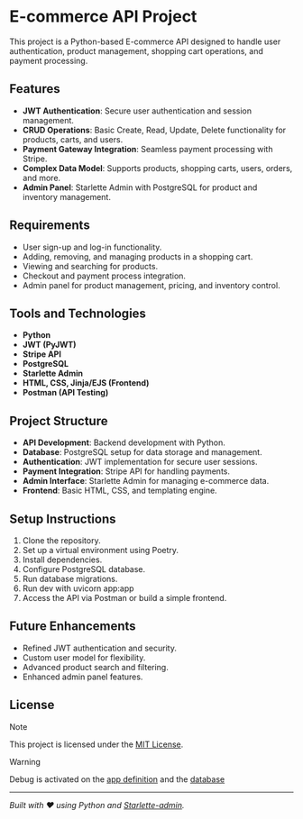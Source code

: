 # E-commerce API Project

This project is a Python-based E-commerce API designed to handle user authentication, product management, shopping cart operations, and payment processing.

## Features
- **JWT Authentication**: Secure user authentication and session management.
- **CRUD Operations**: Basic Create, Read, Update, Delete functionality for products, carts, and users.
- **Payment Gateway Integration**: Seamless payment processing with Stripe.
- **Complex Data Model**: Supports products, shopping carts, users, orders, and more.
- **Admin Panel**: Starlette Admin with PostgreSQL for product and inventory management.

## Requirements
- User sign-up and log-in functionality.
- Adding, removing, and managing products in a shopping cart.
- Viewing and searching for products.
- Checkout and payment process integration.
- Admin panel for product management, pricing, and inventory control.

## Tools and Technologies
- **Python**
- **JWT (PyJWT)**
- **Stripe API**
- **PostgreSQL**
- **Starlette Admin**
- **HTML, CSS, Jinja/EJS (Frontend)**
- **Postman (API Testing)**

## Project Structure
- **API Development**: Backend development with Python.
- **Database**: PostgreSQL setup for data storage and management.
- **Authentication**: JWT implementation for secure user sessions.
- **Payment Integration**: Stripe API for handling payments.
- **Admin Interface**: Starlette Admin for managing e-commerce data.
- **Frontend**: Basic HTML, CSS, and templating engine.

## Setup Instructions
1. Clone the repository.
2. Set up a virtual environment using Poetry.
3. Install dependencies.
4. Configure PostgreSQL database.
5. Run database migrations.
6. Run dev with uvicorn app:app
7. Access the API via Postman or build a simple frontend.

## Future Enhancements
- Refined JWT authentication and security.
- Custom user model for flexibility.
- Advanced product search and filtering.
- Enhanced admin panel features.

## License
>[!NOTE]
This project is licensed under the [MIT License](./LICENSE).

>[!WARNING]
Debug is activated on the [app definition](./app.py) and the [database](./configs/engine.py)

---

*Built with ❤️ using Python and [Starlette-admin](https://github.com/jowilf/starlette-admin).*

